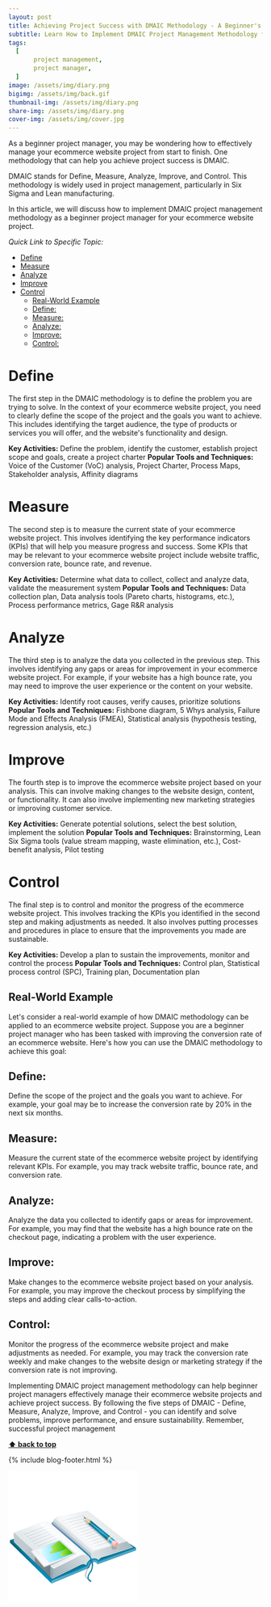 ```yaml
---
layout: post
title: Achieving Project Success with DMAIC Methodology - A Beginner's Guide
subtitle: Learn How to Implement DMAIC Project Management Methodology for Your Ecommerce Website Project
tags:
  [
       project management,
       project manager,
  ]
image: /assets/img/diary.png
bigimg: /assets/img/back.gif
thumbnail-img: /assets/img/diary.png
share-img: /assets/img/diary.png
cover-img: /assets/img/cover.jpg
---
```


As a beginner project manager, you may be wondering how to effectively manage your ecommerce website project from start to finish. One methodology that can help you achieve project success is DMAIC.

DMAIC stands for Define, Measure, Analyze, Improve, and Control. This methodology is widely used in project management, particularly in Six Sigma and Lean manufacturing.

In this article, we will discuss how to implement DMAIC project management methodology as a beginner project manager for your ecommerce website project.


_Quick Link to Specific Topic:_

- [Define](#define)
- [Measure](#measure)
- [Analyze](#analyze)
- [Improve](#improve)
- [Control](#control)
  - [Real-World Example](#real-world-example)
  - [Define:](#define-1)
  - [Measure:](#measure-1)
  - [Analyze:](#analyze-1)
  - [Improve:](#improve-1)
  - [Control:](#control-1)


# Define

The first step in the DMAIC methodology is to define the problem you are trying to solve. In the context of your ecommerce website project, you need to clearly define the scope of the project and the goals you want to achieve. This includes identifying the target audience, the type of products or services you will offer, and the website's functionality and design.

**Key Activities:** Define the problem, identify the customer, establish project scope and goals, create a project charter
**Popular Tools and Techniques:** Voice of the Customer (VoC) analysis, Project Charter, Process Maps, Stakeholder analysis, Affinity diagrams

# Measure

The second step is to measure the current state of your ecommerce website project. This involves identifying the key performance indicators (KPIs) that will help you measure progress and success. Some KPIs that may be relevant to your ecommerce website project include website traffic, conversion rate, bounce rate, and revenue.

**Key Activities:** Determine what data to collect, collect and analyze data, validate the measurement system
**Popular Tools and Techniques:** Data collection plan, Data analysis tools (Pareto charts, histograms, etc.), Process performance metrics, Gage R&R analysis

# Analyze

The third step is to analyze the data you collected in the previous step. This involves identifying any gaps or areas for improvement in your ecommerce website project. For example, if your website has a high bounce rate, you may need to improve the user experience or the content on your website.

**Key Activities:** Identify root causes, verify causes, prioritize solutions
**Popular Tools and Techniques:** Fishbone diagram, 5 Whys analysis, Failure Mode and Effects Analysis (FMEA), Statistical analysis (hypothesis testing, regression analysis, etc.)

# Improve

The fourth step is to improve the ecommerce website project based on your analysis. This can involve making changes to the website design, content, or functionality. It can also involve implementing new marketing strategies or improving customer service.

**Key Activities:** Generate potential solutions, select the best solution, implement the solution
**Popular Tools and Techniques:** Brainstorming, Lean Six Sigma tools (value stream mapping, waste elimination, etc.), Cost-benefit analysis, Pilot testing

# Control

The final step is to control and monitor the progress of the ecommerce website project. This involves tracking the KPIs you identified in the second step and making adjustments as needed. It also involves putting processes and procedures in place to ensure that the improvements you made are sustainable.

**Key Activities:** Develop a plan to sustain the improvements, monitor and control the process
**Popular Tools and Techniques:** Control plan, Statistical process control (SPC), Training plan, Documentation plan

## Real-World Example

Let's consider a real-world example of how DMAIC methodology can be applied to an ecommerce website project. Suppose you are a beginner project manager who has been tasked with improving the conversion rate of an ecommerce website. Here's how you can use the DMAIC methodology to achieve this goal:

## Define:
Define the scope of the project and the goals you want to achieve. For example, your goal may be to increase the conversion rate by 20% in the next six months.

## Measure: 
Measure the current state of the ecommerce website project by identifying relevant KPIs. For example, you may track website traffic, bounce rate, and conversion rate.

## Analyze: 
Analyze the data you collected to identify gaps or areas for improvement. For example, you may find that the website has a high bounce rate on the checkout page, indicating a problem with the user experience.

## Improve: 
Make changes to the ecommerce website project based on your analysis. For example, you may improve the checkout process by simplifying the steps and adding clear calls-to-action.

## Control: 
Monitor the progress of the ecommerce website project and make adjustments as needed. For example, you may track the conversion rate weekly and make changes to the website design or marketing strategy if the conversion rate is not improving.


Implementing DMAIC project management methodology can help beginner project managers effectively manage their ecommerce website projects and achieve project success. By following the five steps of DMAIC - Define, Measure, Analyze, Improve, and Control - you can identify and solve problems, improve performance, and ensure sustainability. Remember, successful project management

**[⬆ back to top](#define)**

{% include blog-footer.html %}

![Diary](/assets/img/diary.png "Diary")
